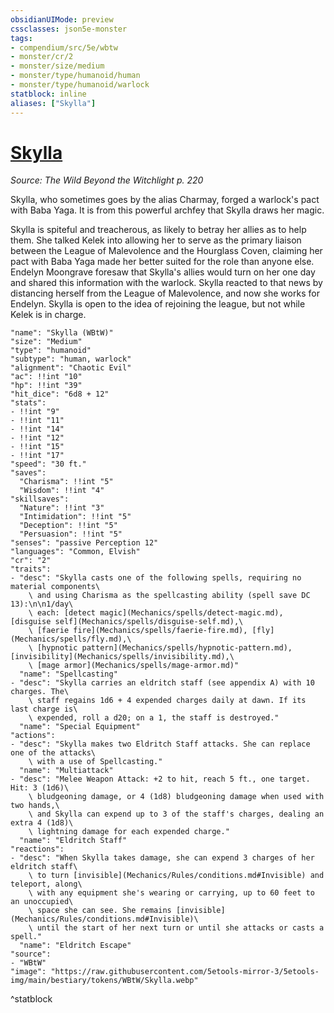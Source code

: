 ```yaml
---
obsidianUIMode: preview
cssclasses: json5e-monster
tags:
- compendium/src/5e/wbtw
- monster/cr/2
- monster/size/medium
- monster/type/humanoid/human
- monster/type/humanoid/warlock
statblock: inline
aliases: ["Skylla"]
---
```

# [Skylla](Mechanics\bestiary\npc/skylla-wbtw.md)
*Source: The Wild Beyond the Witchlight p. 220*  

Skylla, who sometimes goes by the alias Charmay, forged a warlock's pact with Baba Yaga. It is from this powerful archfey that Skylla draws her magic.

Skylla is spiteful and treacherous, as likely to betray her allies as to help them. She talked Kelek into allowing her to serve as the primary liaison between the League of Malevolence and the Hourglass Coven, claiming her pact with Baba Yaga made her better suited for the role than anyone else. Endelyn Moongrave foresaw that Skylla's allies would turn on her one day and shared this information with the warlock. Skylla reacted to that news by distancing herself from the League of Malevolence, and now she works for Endelyn. Skylla is open to the idea of rejoining the league, but not while Kelek is in charge.

```statblock
"name": "Skylla (WBtW)"
"size": "Medium"
"type": "humanoid"
"subtype": "human, warlock"
"alignment": "Chaotic Evil"
"ac": !!int "10"
"hp": !!int "39"
"hit_dice": "6d8 + 12"
"stats":
- !!int "9"
- !!int "11"
- !!int "14"
- !!int "12"
- !!int "15"
- !!int "17"
"speed": "30 ft."
"saves":
  "Charisma": !!int "5"
  "Wisdom": !!int "4"
"skillsaves":
  "Nature": !!int "3"
  "Intimidation": !!int "5"
  "Deception": !!int "5"
  "Persuasion": !!int "5"
"senses": "passive Perception 12"
"languages": "Common, Elvish"
"cr": "2"
"traits":
- "desc": "Skylla casts one of the following spells, requiring no material components\
    \ and using Charisma as the spellcasting ability (spell save DC 13):\n\n1/day\
    \ each: [detect magic](Mechanics/spells/detect-magic.md), [disguise self](Mechanics/spells/disguise-self.md),\
    \ [faerie fire](Mechanics/spells/faerie-fire.md), [fly](Mechanics/spells/fly.md),\
    \ [hypnotic pattern](Mechanics/spells/hypnotic-pattern.md), [invisibility](Mechanics/spells/invisibility.md),\
    \ [mage armor](Mechanics/spells/mage-armor.md)"
  "name": "Spellcasting"
- "desc": "Skylla carries an eldritch staff (see appendix A) with 10 charges. The\
    \ staff regains 1d6 + 4 expended charges daily at dawn. If its last charge is\
    \ expended, roll a d20; on a 1, the staff is destroyed."
  "name": "Special Equipment"
"actions":
- "desc": "Skylla makes two Eldritch Staff attacks. She can replace one of the attacks\
    \ with a use of Spellcasting."
  "name": "Multiattack"
- "desc": "Melee Weapon Attack: +2 to hit, reach 5 ft., one target. Hit: 3 (1d6)\
    \ bludgeoning damage, or 4 (1d8) bludgeoning damage when used with two hands,\
    \ and Skylla can expend up to 3 of the staff's charges, dealing an extra 4 (1d8)\
    \ lightning damage for each expended charge."
  "name": "Eldritch Staff"
"reactions":
- "desc": "When Skylla takes damage, she can expend 3 charges of her eldritch staff\
    \ to turn [invisible](Mechanics/Rules/conditions.md#Invisible) and teleport, along\
    \ with any equipment she's wearing or carrying, up to 60 feet to an unoccupied\
    \ space she can see. She remains [invisible](Mechanics/Rules/conditions.md#Invisible)\
    \ until the start of her next turn or until she attacks or casts a spell."
  "name": "Eldritch Escape"
"source":
- "WBtW"
"image": "https://raw.githubusercontent.com/5etools-mirror-3/5etools-img/main/bestiary/tokens/WBtW/Skylla.webp"
```
^statblock